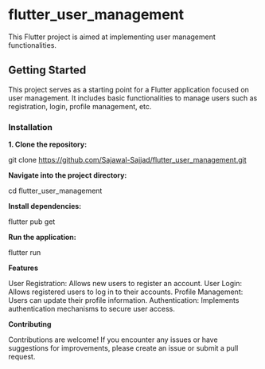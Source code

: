 # flutter_user_management

This Flutter project is aimed at implementing user management functionalities.

## Getting Started

This project serves as a starting point for a Flutter application focused on user management. It includes basic functionalities to manage users such as registration, login, profile management, etc.

### Installation

**1. Clone the repository:**


git clone https://github.com/Sajawal-Sajjad/flutter_user_management.git

**Navigate into the project directory:**

cd flutter_user_management

**Install dependencies:**

flutter pub get

**Run the application:**

flutter run

**Features**

User Registration: Allows new users to register an account.
User Login: Allows registered users to log in to their accounts.
Profile Management: Users can update their profile information.
Authentication: Implements authentication mechanisms to secure user access.


**Contributing**

Contributions are welcome! If you encounter any issues or have suggestions for improvements, please create an issue or submit a pull request.
